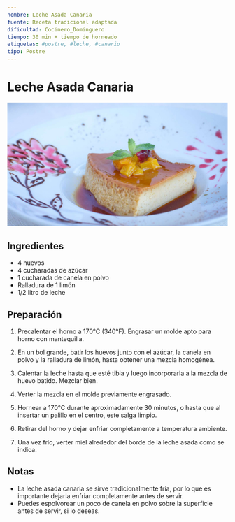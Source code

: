 ```yaml
---
nombre: Leche Asada Canaria
fuente: Receta tradicional adaptada
dificultad: Cocinero_Dominguero
tiempo: 30 min + tiempo de horneado
etiquetas: #postre, #leche, #canario
tipo: Postre
---
```


# Leche Asada Canaria

![alt text](img/leche-asada-canaria.jpg)

## Ingredientes

- 4 huevos
- 4 cucharadas de azúcar
- 1 cucharada de canela en polvo
- Ralladura de 1 limón
- 1/2 litro de leche

## Preparación

1. Precalentar el horno a 170°C (340°F). Engrasar un molde apto para horno con mantequilla.

2. En un bol grande, batir los huevos junto con el azúcar, la canela en polvo y la ralladura de limón, hasta obtener una mezcla homogénea.

3. Calentar la leche hasta que esté tibia y luego incorporarla a la mezcla de huevo batido. Mezclar bien.

4. Verter la mezcla en el molde previamente engrasado.

5. Hornear a 170°C durante aproximadamente 30 minutos, o hasta que al insertar un palillo en el centro, este salga limpio.

6. Retirar del horno y dejar enfriar completamente a temperatura ambiente.

7. Una vez frío, verter miel alrededor del borde de la leche asada como se indica.

## Notas

- La leche asada canaria se sirve tradicionalmente fría, por lo que es importante dejarla enfriar completamente antes de servir.
- Puedes espolvorear un poco de canela en polvo sobre la superficie antes de servir, si lo deseas.
